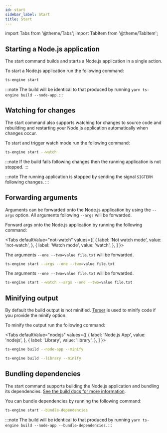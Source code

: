 ```yaml
---
id: start
sidebar_label: Start
title: Start
---
```


import Tabs from '@theme/Tabs';
import TabItem from '@theme/TabItem';

## Starting a Node.js application

The start command builds and starts a Node.js application in a single action.

To start a Node.js application run the following command:

```sh
ts-engine start
```

:::note
The build will be identical to that produced by running `yarn ts-engine build --node-app`.
:::

## Watching for changes

The start command also supports watching for changes to source code and rebuilding and restarting your Node.js application automatically when changes occur.

To start and trigger watch mode run the following command:

```sh
ts-engine start --watch
```

:::note
If the build fails following changes then the running application is not stopped.
:::

:::note
The running application is stopped by sending the signal `SIGTERM` following changes.
:::

## Forwarding arguments

Arguments can be forwarded onto the Node.js application by using the `--args` option. All arguments following `--args` will be forwarded.

Forward args onto the Node.js application by running the following command:

<Tabs
defaultValue="not-watch"
values={[
{ label: 'Not watch mode', value: 'not-watch', },
{ label: 'Watch mode', value: 'watch', },
]
}>
<TabItem value="not-watch">

The arguments `--one --two=value file.txt` will be forwarded.

```sh
ts-engine start --args --one --two=value file.txt
```

</TabItem>
<TabItem value="watch">

The arguments `--one --two=value file.txt` will be forwarded.

```sh
ts-engine start --watch --args --one --two=value file.txt
```

</TabItem>
</Tabs>

## Minifying output

By default the build output is not minified. [Terser](https://github.com/terser/terser) is used to minify code if you provide the minify option.

To minify the output run the following command:

<Tabs
defaultValue="nodejs"
values={[
{ label: 'Node.js App', value: 'nodejs', },
{ label: 'Library', value: 'library', },
]
}>
<TabItem value="nodejs">

```sh
ts-engine build --node-app --minify
```

</TabItem>
<TabItem value="library">

```sh
ts-engine build --library --minify
```

</TabItem>
</Tabs>

## Bundling dependencies

The start command supports building the Node.js application and bundling its dependencies. [See the build docs for more information](./build#bundling-dependencies).

You can bundle dependencies by running the following command:

```sh
ts-engine start --bundle-dependencies
```

:::note
The build will be identical to that produced by running `yarn ts-engine build --node-app --bundle-dependencies`.
:::
